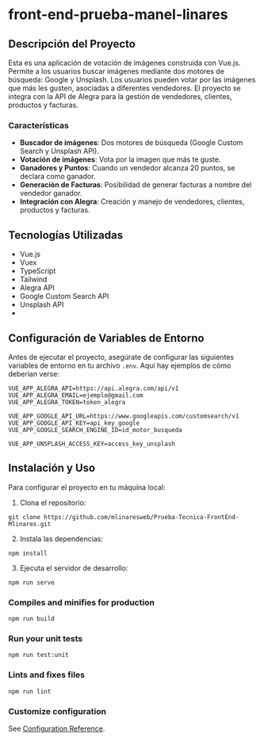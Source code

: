 # front-end-prueba-manel-linares
## Descripción del Proyecto

Esta es una aplicación de votación de imágenes construida con Vue.js. Permite a los usuarios buscar imágenes mediante dos motores de búsqueda: Google y Unsplash. Los usuarios pueden votar por las imágenes que más les gusten, asociadas a diferentes vendedores. El proyecto se integra con la API de Alegra para la gestión de vendedores, clientes, productos y facturas.

### Características

- **Buscador de imágenes**: Dos motores de búsqueda (Google Custom Search y Unsplash API).
- **Votación de imágenes**: Vota por la imagen que más te guste.
- **Ganadores y Puntos**: Cuando un vendedor alcanza 20 puntos, se declara como ganador.
- **Generación de Facturas**: Posibilidad de generar facturas a nombre del vendedor ganador.
- **Integración con Alegra**: Creación y manejo de vendedores, clientes, productos y facturas.

## Tecnologías Utilizadas

- Vue.js
- Vuex
- TypeScript
- Tailwind
- Alegra API
- Google Custom Search API
- Unsplash API
- 
## Configuración de Variables de Entorno

Antes de ejecutar el proyecto, asegúrate de configurar las siguientes variables de entorno en tu archivo `.env`. Aquí hay ejemplos de cómo deberían verse:

```env
VUE_APP_ALEGRA_API=https://api.alegra.com/api/v1
VUE_APP_ALEGRA_EMAIL=ejemplo@gmail.com
VUE_APP_ALEGRA_TOKEN=token_alegra

VUE_APP_GOOGLE_API_URL=https://www.googleapis.com/customsearch/v1
VUE_APP_GOOGLE_API_KEY=api_key_google
VUE_APP_GOOGLE_SEARCH_ENGINE_ID=id_motor_busqueda

VUE_APP_UNSPLASH_ACCESS_KEY=access_key_unsplash
```
## Instalación y Uso

Para configurar el proyecto en tu máquina local:

1. Clona el repositorio: 
```
git clone https://github.com/mlinaresweb/Prueba-Tecnica-FrontEnd-Mlinares.git
```
2. Instala las dependencias:
 ```
npm install
```
3.  Ejecuta el servidor de desarrollo: 
```
npm run serve
```
### Compiles and minifies for production
```
npm run build
```

### Run your unit tests
```
npm run test:unit
```

### Lints and fixes files
```
npm run lint
```

### Customize configuration
See [Configuration Reference](https://cli.vuejs.org/config/).
